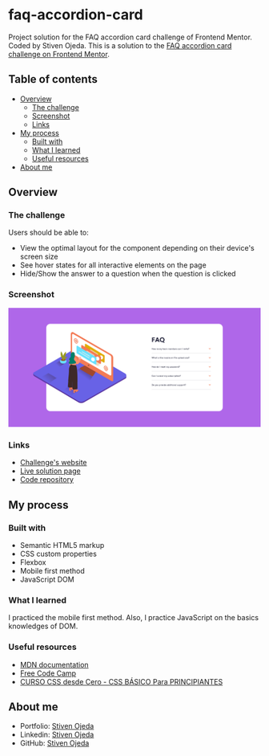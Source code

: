 # faq-accordion-card
Project solution for the FAQ accordion card challenge of Frontend Mentor. Coded by Stiven Ojeda.
This is a solution to the [FAQ accordion card challenge on Frontend Mentor](https://www.frontendmentor.io/challenges/faq-accordion-card-XlyjD0Oam).

## Table of contents
- [Overview](#overview)
  - [The challenge](#the-challenge)
  - [Screenshot](#screenshot)
  - [Links](#links)
- [My process](#my-process)
  - [Built with](#built-with)
  - [What I learned](#what-i-learned)
  - [Useful resources](#useful-resources)
- [About me](#about-me)

## Overview

### The challenge
Users should be able to:
- View the optimal layout for the component depending on their device's screen size
- See hover states for all interactive elements on the page
- Hide/Show the answer to a question when the question is clicked

### Screenshot
![](./screenshot.png)

### Links
- [Challenge's website](https://www.frontendmentor.io/challenges/faq-accordion-card-XlyjD0Oam)
- [Live solution page](https://stibojeda.github.io/faq-accordion-card/)
- [Code repository](https://github.com/stibojeda/faq-accordion-card)

## My process

### Built with
- Semantic HTML5 markup
- CSS custom properties
- Flexbox
- Mobile first method
- JavaScript DOM

### What I learned
I practiced the mobile first method. Also, I practice JavaScript on the basics knowledges of DOM.

### Useful resources
- [MDN documentation](https://developer.mozilla.org/en-US/docs/Web/API/Document_Object_Model)
- [Free Code Camp](https://www.youtube.com/watch?v=XqFR2lqBYPs)
- [CURSO CSS desde Cero - CSS BÁSICO Para PRINCIPIANTES](https://www.youtube.com/watch?v=N8V5JhasaSE)

## About me
- Portfolio: [Stiven Ojeda](https://stibojeda.github.io)
- Linkedin: [Stiven Ojeda](https://www.linkedin.com/in/stiven-ojeda-090a3924a)
- GitHub: [Stiven Ojeda](https://github.com/stibojeda)
